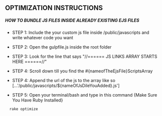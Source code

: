 ## OPTIMIZATION INSTRUCTIONS

##### HOW TO BUNDLE JS FILES INSIDE ALREADY EXISTING EJS FILES

* STEP 1: Include the your custom js file inside /public/javascripts and write whatever code you want

* STEP 2: Open the gulpfile.js inside the root folder

* STEP 3: Look for the line that says "//====== JS LINKS ARRAY STARTS HERE ======//"

* STEP 4: Scroll down till you find the #{nameofTheEjsFile}ScriptsArray

* STEP 4: Append the url of the js to the array like so [...'/public/javascripts/${nameOfJsDileYouAdded}.js']

* STEP 5: Open your terminal/bash and type in this command {Make Sure You Have Ruby Installed}

```ruby
  rake optimize
```
